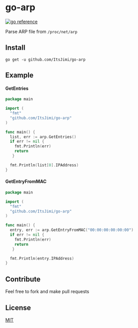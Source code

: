 # go-arp
[![go reference](https://pkg.go.dev/badge/github.com/ItsJimi/go-arp)](https://pkg.go.dev/github.com/ItsJimi/go-arp)

Parse ARP file from `/proc/net/arp`

## Install
```shell
go get -u github.com/ItsJimi/go-arp
```

## Example
#### GetEntries
```go
package main

import (
  "fmt"
  "github.com/ItsJimi/go-arp"
)

func main() {
  list, err := arp.GetEntries()
  if err != nil {
    fmt.Println(err)
    return
   }

  fmt.Println(list[0].IPAddress)
}
```

#### GetEntryFromMAC
```go
package main

import (
  "fmt"
  "github.com/ItsJimi/go-arp"
)

func main() {
  entry, err := arp.GetEntryFromMAC("00:00:00:00:00:00")
  if err != nil {
    fmt.Println(err)
    return
   }

  fmt.Println(entry.IPAddress)
}
```

## Contribute
Feel free to fork and make pull requests

## License
[MIT](https://github.com/ItsJimi/go-arp/blob/master/LICENSE)
